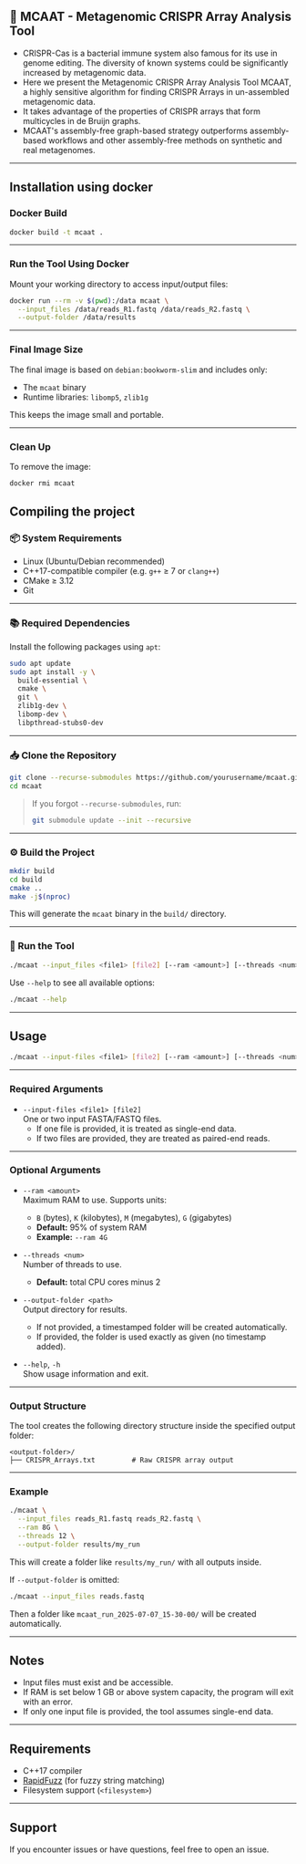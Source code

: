 ## 🧬 MCAAT - Metagenomic CRISPR Array Analysis Tool

- CRISPR-Cas is a bacterial immune system also famous for its use in genome editing. The diversity of known systems could be significantly increased by metagenomic data. 
- Here we present the Metagenomic CRISPR Array Analysis Tool MCAAT, a highly sensitive algorithm for finding CRISPR Arrays in un-assembled metagenomic data. 
- It takes advantage of the properties of CRISPR arrays that form multicycles in de Bruijn graphs. 
- MCAAT's assembly-free graph-based strategy outperforms assembly-based workflows and other assembly-free methods on synthetic and real metagenomes. 
---

## Installation using docker
### Docker Build

```bash
docker build -t mcaat .
```

---

### Run the Tool Using Docker

Mount your working directory to access input/output files:

```bash
docker run --rm -v $(pwd):/data mcaat \
  --input_files /data/reads_R1.fastq /data/reads_R2.fastq \
  --output-folder /data/results
```

---

### Final Image Size

The final image is based on `debian:bookworm-slim` and includes only:

- The `mcaat` binary
- Runtime libraries: `libomp5`, `zlib1g`

This keeps the image small and portable.

---

### Clean Up

To remove the image:

```bash
docker rmi mcaat
```

## Compiling the project
### 📦 System Requirements

- Linux (Ubuntu/Debian recommended)
- C++17-compatible compiler (e.g. `g++` ≥ 7 or `clang++`)
- CMake ≥ 3.12
- Git

---

### 📚 Required Dependencies

Install the following packages using `apt`:

```bash
sudo apt update
sudo apt install -y \
  build-essential \
  cmake \
  git \
  zlib1g-dev \
  libomp-dev \
  libpthread-stubs0-dev
```

---

### 📥 Clone the Repository

```bash
git clone --recurse-submodules https://github.com/yourusername/mcaat.git
cd mcaat
```

> If you forgot `--recurse-submodules`, run:
>
> ```bash
> git submodule update --init --recursive
> ```

---

### ⚙️ Build the Project

```bash
mkdir build
cd build
cmake ..
make -j$(nproc)
```

This will generate the `mcaat` binary in the `build/` directory.

---

### 🚀 Run the Tool

```bash
./mcaat --input_files <file1> [file2] [--ram <amount>] [--threads <num>] [--output-folder <path>]
```

Use `--help` to see all available options:

```bash
./mcaat --help
```

---


## Usage

```bash
./mcaat --input-files <file1> [file2] [--ram <amount>] [--threads <num>] [--output-folder <path>] [--help]
```

---

### Required Arguments

- `--input-files <file1> [file2]`  
  One or two input FASTA/FASTQ files.  
  - If one file is provided, it is treated as single-end data.  
  - If two files are provided, they are treated as paired-end reads.

---

### Optional Arguments

- `--ram <amount>`  
  Maximum RAM to use. Supports units:  
  - `B` (bytes), `K` (kilobytes), `M` (megabytes), `G` (gigabytes)  
  - **Default:** 95% of system RAM  
  - **Example:** `--ram 4G`

- `--threads <num>`  
  Number of threads to use.  
  - **Default:** total CPU cores minus 2

- `--output-folder <path>`  
  Output directory for results.  
  - If not provided, a timestamped folder will be created automatically.  
  - If provided, the folder is used exactly as given (no timestamp added).

- `--help`, `-h`  
  Show usage information and exit.

---

### Output Structure

The tool creates the following directory structure inside the specified output folder:

```
<output-folder>/
├── CRISPR_Arrays.txt         # Raw CRISPR array output
```

---

### Example

```bash
./mcaat \
  --input_files reads_R1.fastq reads_R2.fastq \
  --ram 8G \
  --threads 12 \
  --output-folder results/my_run
```

This will create a folder like `results/my_run/` with all outputs inside.

If `--output-folder` is omitted:

```bash
./mcaat --input_files reads.fastq
```

Then a folder like `mcaat_run_2025-07-07_15-30-00/` will be created automatically.

---

## Notes

- Input files must exist and be accessible.
- If RAM is set below 1 GB or above system capacity, the program will exit with an error.
- If only one input file is provided, the tool assumes single-end data.

---

## Requirements

- C++17 compiler
- [RapidFuzz](https://github.com/maxbachmann/rapidfuzz-cpp) (for fuzzy string matching)
- Filesystem support (`<filesystem>`)

---

## Support

If you encounter issues or have questions, feel free to open an issue.
